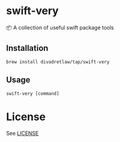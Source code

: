 # swift-very

📦 A collection of useful swift package tools

## Installation

```
brew install divadretlaw/tap/swift-very
```

## Usage

```
swift-very [command]
```

# License

See [LICENSE](LICENSE)
